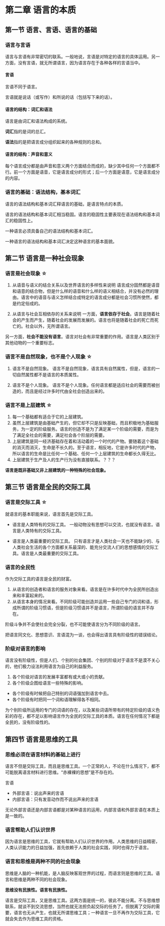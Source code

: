 # 第二章 语言的本质

## 第一节 语言、言语、语言的基础

### 语言与言语

语言与言语有非常密切的联系。一般地说，言语是对特定的语言的具体运用。另一方面，没有言语，就无所谓语言，因为语言存在于各种各样的言语当中。

#### 言语

言语不同于语言。

言语就是说话（或写作）和所说的话（包括写下来的话）。

#### 语言的结构：词汇和语法

语言是由词汇和语法构成的系统。

**词汇**指的是词的总汇。

**语法**指的是把语言成分组织起来的各种规则的总和。

#### 语言的结构：声音和意义

每个语言成分都是由声音和意义两个方面结合而成的，缺少其中任何一个方面都不行。前一个方面是语音，它是语言成分的形式；后一个方面是语意，它是语言成分的内容。

### 语言的基础：语法结构，基本词汇

语言的语法结构和基本词汇释语言的基础，是语言特点的本质。

语言的语法结构和基本词汇相当稳固。语言的稳固性主要表现在语法结构和基本词汇的稳固性上。

一种语言必须具备自己的语法结构和基本词汇。

一种语言的语法结构和基本词汇决定这种语言的基本面貌。

## 第二节 语言是一种社会现象

### 语言是社会现象 ☆
1. 从语音与语义的结合关系以及世界语言的多样性来说明
  语言成分固然都是语音和语意的结合物，但是什么样的语音和什么样的语义相结合，并没有必然的理由。语言中的语音与语义怎样结合成特定的语言成分都是社会习惯所使然，都是约定俗成的。

2. 从语言与社会互相依存的关系来说明
  一方面，**语言依存于社会**。语言是随着社会的产生而产生，随着社会的发展而发展的。语言也将是随着社会的死亡而死亡的。社会以外，无所谓语言。

  另一方面，**社会不能没有语言**。语言对社会有非常重要的作用。语言是人类区别于其他动物的一个重要标志。

### 语言不是自然现象，也不是个人现象 ☆
1. 语言不是自然现象。
  语言不是自然现象，语言具有自然属性，但是，语言的一切自然属性都不是语言的本质属性。
  
2. 语言不是个人现象。
  语言不是个人现象。任何语言都是适应社会的需要而被创造的，而且是经过许多时代由全社会创造出来的。

### 语言不是上层建筑 ☆
1. 每一个基础都有适合于它的上层建筑。
2. 虽然上层建筑是由基础产生的，但它却不只是反映基础，而且积极地为基础服务，为一定的阶级服务。语言的创造不是为了满足某一个阶级的需要，而是为了满足全社会的需要，满足社会各个阶层的需要。
3. 上层建筑是同一经济基础存在着和活动着的一个时代的产物。要随着这个基础的消灭而消灭，生命是不长久的。至于语言，相反地，它是许多时代的产物，所以语言的生命是比任何一个基础、任何一个上层建筑的生命都长久得无比。
4. 上层建筑于生产及人的生产行为没有直接联系。？？？

**语言是既非基础又非上层建筑的一种特殊的社会现象。**

## 第三节 语言是全民的交际工具

### 语言是交际工具 ☆
就语言的基本职能来说，语言首先是交际工具。

- 语言是人类特有的交际工具。
  一般动物没有思想可以交流，也就没有语言。语言是人类特有的交际工具。

- 语言是人类最重要的交际工具。
  只有语言才是人类社会一天也不能缺少的、与人类社会生活的各个方面都关系最深的、能充分交流人们的思想感情的交际工具。语言是人类最重要的交际工具。

### 语言的全民性
作为交际工具的语言是全民的财富。
1. 从语言的创造者和语言的服务对象来看。语言是在许多时代中为全民所创造出来和丰富起来的。
2. 从语言本身的情况来看。不同阶级可能创造并运用一些自己专门的词和语，形成所谓的阶级习惯语，但是阶级习惯语并不是语言，所谓阶级的语言并不存在。

阶级斗争并不会使社会完全分裂，也不可能使语言分为不同阶级的语言。

把语言同文化、思想意识、言语混为一谈，也会得出语言具有阶级性的错误结论。

### 阶级对语言的影响
语言没有阶级性，但是人们、个别的社会集团、个别的阶级对于语言不是漠不关心的，他们极力设法利用语言为自己的利益服务。
1. 各个阶级对语言的发展丰富都有或大或小的贡献。
2. 各个阶级企图给语言一些特殊的影响。
  * 各个阶级有时候把自己特别的词语强加到语言中去。
  * 各个阶级有时把同一个词和语理解得各不相同。

为个别阶级所运用的专门的词语的存在，以及某些词语所带有的特定阶级的语义色彩的存在，都不足以影响语言作为全民的交际工具的本质。语言在任何情况下都是全民的，没有阶级性的。

## 第四节 语言是思维的工具

### 思维必须在语言材料的基础上进行

语言不但是交际工具，而且是思维工具。一个正常的人，不论在什么情况下，都不可能脱离语言材料进行思维。“赤裸裸的思想”是不存在的。

言语
* 外部言语：说出声来的言语
* 内部言语：只有发音动作而不说出声来的言语

无论外部言语还是内部言语都是对某种语言的运用，内部言语和外部言语在本质上是一致的。

### 语言帮助人们认识世界

因为语言是思维的工具，它就有帮助人们认识世界的作用。人类思维的日益精密，人类认识能力的日益加强，首先依赖于人类的社会实践，同时也得力于语言。

### 语言和思维是两种不同的社会现象

思维是人脑的一种机能，是人脑反映客观世界的过程，而语言则是思维的工具。语言和思维是两种不同的社会现象。

**思维没有民族性。语言有民族性。**

语言是交际工具，又是思维工具。这两方面是统一的，彼此不能分离。不与思维想联系，就谈不到交流思想，当然也就无法担负起交际的任务了。但脱离了交际的需要，语言也无从产生，也就无所谓思维工具；一种语言一旦不再作为交际工具，它就会失去作为思维工具的资格。
